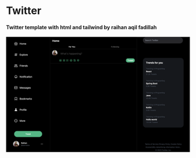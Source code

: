 # Twitter

#### Twitter template with html and tailwind by raihan aqil fadillah

![display](./src/img/Display.png)